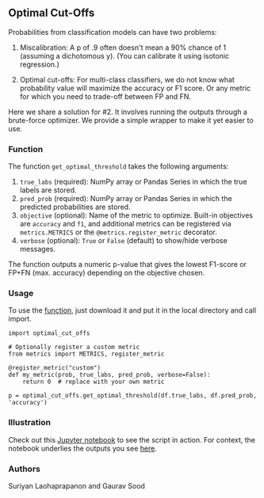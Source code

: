 ## Optimal Cut-Offs

Probabilities from classification models can have two problems:

1. Miscalibration: A p of .9 often doesn't mean a 90% chance of 1 (assuming a dichotomous y). (You can calibrate it using isotonic regression.)

2. Optimal cut-offs: For multi-class classifiers, we do not know what probability value will maximize the accuracy or F1 score. Or any metric for which you need to trade-off between FP and FN.

Here we share a solution for #2. It involves running the outputs through a brute-force optimizer. We provide a simple wrapper to make it yet easier to use.

### Function

The function `get_optimal_threshold` takes the following arguments:

1. `true_labs` (required): NumPy array or Pandas Series in which the true labels are stored.
2. `pred_prob` (required): NumPy array or Pandas Series in which the predicted probabilities are stored.
3. `objective` (optional): Name of the metric to optimize. Built-in objectives are `accuracy` and `f1`, and additional metrics can be registered via ``metrics.METRICS`` or the ``@metrics.register_metric`` decorator.
4. `verbose` (optional): `True` or `False` (default) to show/hide verbose messages.

The function outputs a numeric p-value that gives the lowest F1-score or FP+FN (max. accuracy) depending on the objective chosen.

### Usage

To use the [function](optimal_cut_offs.py), just download it and put it in the local directory and call import.

```
import optimal_cut_offs

# Optionally register a custom metric
from metrics import METRICS, register_metric

@register_metric("custom")
def my_metric(prob, true_labs, pred_prob, verbose=False):
    return 0  # replace with your own metric

p = optimal_cut_offs.get_optimal_threshold(df.true_labs, df.pred_prob, 'accuracy')
```

### Illustration

Check out this [Jupyter notebook](comscore.ipynb) to see the script in action. For context, the notebook underlies the outputs you see [here](https://github.com/themains/domain_knowledge/blob/master/scripts/porn.ipynb).

### Authors

Suriyan Laohaprapanon and Gaurav Sood
